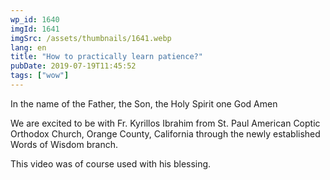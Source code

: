 ```yaml
---
wp_id: 1640
imgId: 1641
imgSrc: /assets/thumbnails/1641.webp
lang: en
title: "How to practically learn patience?"
pubDate: 2019-07-19T11:45:52
tags: ["wow"]
---
```


<!-- page: 6 -->

<p>In the name of the Father, the Son, the Holy Spirit one God Amen</p>
<p>We are excited to be with Fr. Kyrillos Ibrahim from St. Paul American Coptic Orthodox Church, Orange County, California through the newly established Words of Wisdom branch.</p>
<p>This video was of course used with his blessing.</p>

